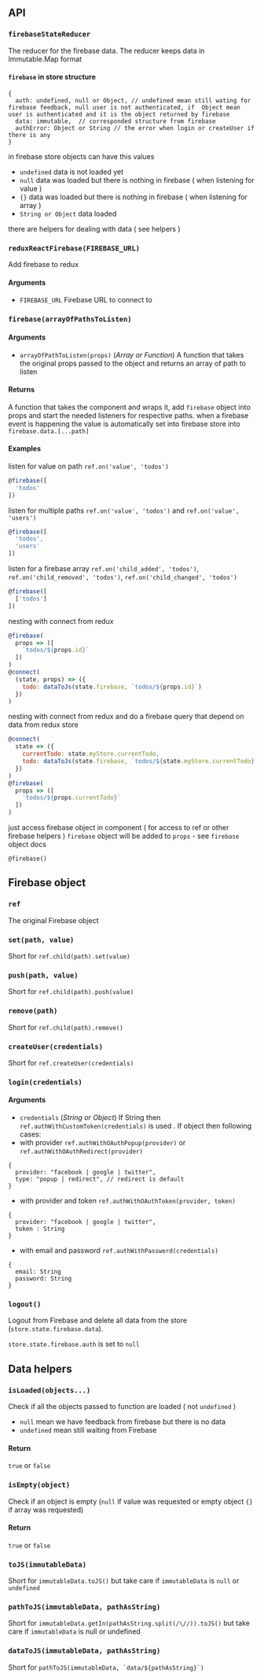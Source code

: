 ## API

### `firebaseStateReducer`
The reducer for the firebase data.
The reducer keeps data  in Immutable.Map format

#### `firebase` in store structure
```
{
  auth: undefined, null or Object, // undefined mean still wating for firebase feedback, null user is not authenticated, if  Object mean user is authenticated and it is the object returned by firebase
  data: immutable,  // corresponded structure from firebase
  authError: Object or String // the error when login or createUser if there is any
}
```

in firebase store objects can have this values
- `undefined` data is not loaded yet
- `null` data was loaded but there is nothing in firebase ( when listening for value )
- `{}` data was loaded but there is nothing in firebase ( when listening for array )
- `String or Object` data loaded

there are helpers for dealing with data ( see helpers )

### `reduxReactFirebase(FIREBASE_URL)`
Add firebase to redux

#### Arguments
- `FIREBASE_URL` Firebase URL to connect to

### `firebase(arrayOfPathsToListen)`

#### Arguments
- `arrayOfPathToListen(props)` (*Array or Function*) A function that takes the original props passed to the object and returns an array of path to listen

#### Returns
A function that takes the component and wraps it, add `firebase` object into props and start the needed listeners for respective paths. when a firebase event is happening the value is automatically set into firebase store into `firebase.data.[...path]`

#### Examples

listen for value on path  `ref.on('value', 'todos')`
```javascript
@firebase([
  'todos'
])
```

listen for multiple paths `ref.on('value', 'todos')` and `ref.on('value', 'users')`
```javascript
@firebase([
  'todos',
  'users'
])
```

listen for a firebase array `ref.on('child_added', 'todos')`, `ref.on('child_removed', 'todos')`, `ref.on('child_changed', 'todos')`
```javascript
@firebase([
  ['todos']
])
```

nesting with connect from redux
```javascript
@firebase(
  props => ([
    `todos/${props.id}`
  ])
)
@connect(
  (state, props) => ({
    todo: dataToJs(state.firebase, `todos/${props.id}`)
  })
)
```

nesting with connect from redux and do a firebase query that depend on data from redux store
```javascript
@connect(
  state => ({
    currentTodo: state.myStore.currentTodo,
    todo: dataToJs(state.firebase, `todos/${state.myStore.currentTodo}`)
  })
)
@firebase(
  props => ([
    `todos/${props.currentTodo}`
  ])
)
```

just access firebase object in component ( for access to ref or other  firebase helpers )
`firebase` object will be added to `props` - see `firebase` object docs
```
@firebase()
```

## Firebase object

### `ref`
The original Firebase object

### `set(path, value)`
Short for `ref.child(path).set(value)`

### `push(path, value)`
Short for `ref.child(path).push(value)`

### `remove(path)`
Short for `ref.child(path).remove()`

### `createUser(credentials)`
Short for `ref.createUser(credentials)`

### `login(credentials)`

#### Arguments
- `credentials` (*String or Object*) If String then `ref.authWithCustomToken(credentials)` is used . If object then following cases:
- with provider `ref.authWithOAuthPopup(provider)` or `ref.authWithOAuthRedirect(provider)`
```
{
  provider: "facebook | google | twitter", 
  type: "popup | redirect", // redirect is default
}
```
- with provider and token `ref.authWithOAuthToken(provider, token)`
```
{
  provider: "facebook | google | twitter", 
  token : String  
}
```
- with email and password `ref.authWithPassword(credentials)`
```
{
  email: String
  password: String
}
```

### `logout()`
Logout from Firebase and delete all data from the store (`store.state.firebase.data`).

`store.state.firebase.auth` is set to `null`

## Data helpers

### `isLoaded(objects...)`
Check if all the objects passed to function are loaded ( not `undefined` )
- `null` mean we have feedback from firebase but there is no data
- `undefined` mean still waiting from Firebase

#### Return
`true` or `false`

### `isEmpty(object)`
Check if an object is empty (`null` if value was requested or empty object `{}` if array was requested)

#### Return
`true` or `false`

### `toJS(immutableData)`
Short for `immutableData.toJS()` but take care if `immutableData` is `null` or `undefined`

### `pathToJS(immutableData, pathAsString)`
Short for `immutableData.getIn(pathAsString.split(/\//)).toJS()` but take care if `immutableData` is null or undefined

### `dataToJS(immutableData, pathAsString)`
Short for ``pathToJS(immutableData, `data/${pathAsString}`)``
